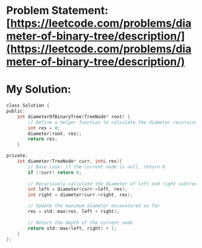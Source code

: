 # Problem Statement: [https://leetcode.com/problems/diameter-of-binary-tree/description/](https://leetcode.com/problems/diameter-of-binary-tree/description/)
# My Solution: 
```c
class Solution {
public:
    int diameterOfBinaryTree(TreeNode* root) {
        // Define a helper function to calculate the diameter recursively
        int res = 0;
        diameter(root, res);
        return res;
    }

private:
    int diameter(TreeNode* curr, int& res){
        // Base case: if the current node is null, return 0
        if (!curr) return 0;
        
        // Recursively calculate the diameter of left and right subtrees
        int left = diameter(curr->left, res);
        int right = diameter(curr->right, res);

        // Update the maximum diameter encountered so far
        res = std::max(res, left + right);
        
        // Return the depth of the current node
        return std::max(left, right) + 1;
    }
};
```
